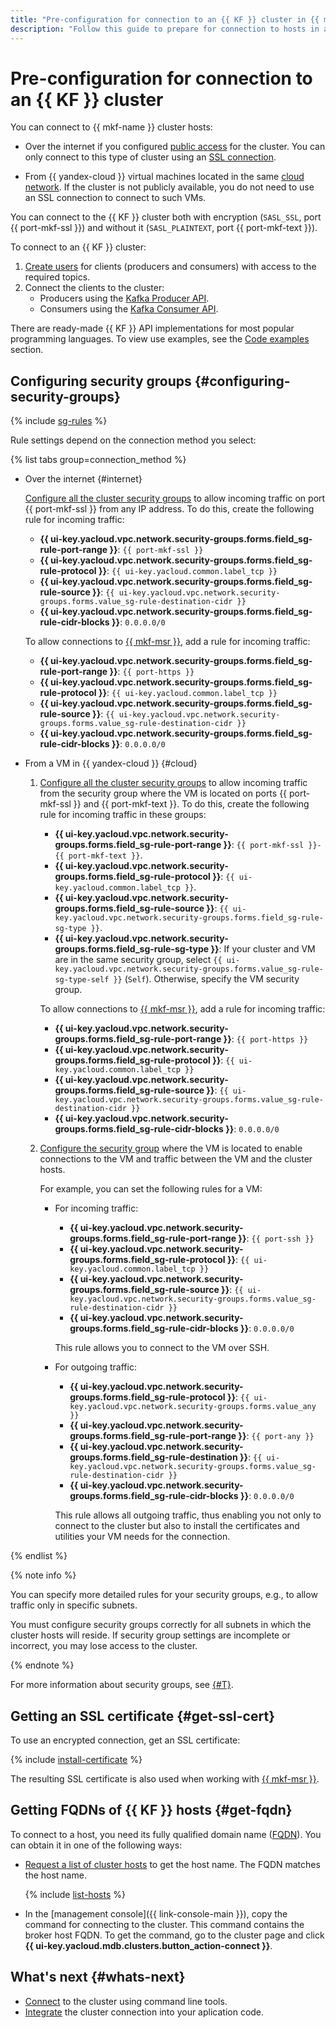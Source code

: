 ```yaml
---
title: "Pre-configuration for connection to an {{ KF }} cluster in {{ mkf-full-name }}"
description: "Follow this guide to prepare for connection to hosts in an {{ KF }} cluster."
---
```


# Pre-configuration for connection to an {{ KF }} cluster

You can connect to {{ mkf-name }} cluster hosts:

* Over the internet if you configured [public access](../cluster-update.md#change-sg-set) for the cluster. You can only connect to this type of cluster using an [SSL connection](#get-ssl-cert).


* From {{ yandex-cloud }} virtual machines located in the same [cloud network](../../../vpc/concepts/network.md). If the cluster is not publicly available, you do not need to use an SSL connection to connect to such VMs.



You can connect to the {{ KF }} cluster both with encryption (`SASL_SSL`, port {{ port-mkf-ssl }}) and without it (`SASL_PLAINTEXT`, port {{ port-mkf-text }}).


To connect to an {{ KF }} cluster:

1. [Create users](../cluster-accounts.md#create-user) for clients (producers and consumers) with access to the required topics.
1. Connect the clients to the cluster:
   * Producers using the [Kafka Producer API](https://kafka.apache.org/documentation/#producerapi).
   * Consumers using the [Kafka Consumer API](https://kafka.apache.org/documentation/#consumerapi).

There are ready-made {{ KF }} API implementations for most popular programming languages. To view use examples, see the [Code examples](code-examples.md) section.


## Configuring security groups {#configuring-security-groups}

{% include [sg-rules](../../../_includes/mdb/sg-rules-connect.md) %}

Rule settings depend on the connection method you select:

{% list tabs group=connection_method %}

- Over the internet {#internet}

   [Configure all the cluster security groups](../../../vpc/operations/security-group-add-rule.md) to allow incoming traffic on port {{ port-mkf-ssl }} from any IP address. To do this, create the following rule for incoming traffic:

   * **{{ ui-key.yacloud.vpc.network.security-groups.forms.field_sg-rule-port-range }}**: `{{ port-mkf-ssl }}`
   * **{{ ui-key.yacloud.vpc.network.security-groups.forms.field_sg-rule-protocol }}**: `{{ ui-key.yacloud.common.label_tcp }}`
   * **{{ ui-key.yacloud.vpc.network.security-groups.forms.field_sg-rule-source }}**: `{{ ui-key.yacloud.vpc.network.security-groups.forms.value_sg-rule-destination-cidr }}`
   * **{{ ui-key.yacloud.vpc.network.security-groups.forms.field_sg-rule-cidr-blocks }}**: `0.0.0.0/0`

   To allow connections to [{{ mkf-msr }}](../../concepts/managed-schema-registry.md), add a rule for incoming traffic:

   * **{{ ui-key.yacloud.vpc.network.security-groups.forms.field_sg-rule-port-range }}**: `{{ port-https }}`
   * **{{ ui-key.yacloud.vpc.network.security-groups.forms.field_sg-rule-protocol }}**: `{{ ui-key.yacloud.common.label_tcp }}`
   * **{{ ui-key.yacloud.vpc.network.security-groups.forms.field_sg-rule-source }}**: `{{ ui-key.yacloud.vpc.network.security-groups.forms.value_sg-rule-destination-cidr }}`
   * **{{ ui-key.yacloud.vpc.network.security-groups.forms.field_sg-rule-cidr-blocks }}**: `0.0.0.0/0`

- From a VM in {{ yandex-cloud }} {#cloud}

   1. [Configure all the cluster security groups](../../../vpc/operations/security-group-add-rule.md) to allow incoming traffic from the security group where the VM is located on ports {{ port-mkf-ssl }} and {{ port-mkf-text }}. To do this, create the following rule for incoming traffic in these groups:

      * **{{ ui-key.yacloud.vpc.network.security-groups.forms.field_sg-rule-port-range }}**: `{{ port-mkf-ssl }}-{{ port-mkf-text }}`.
      * **{{ ui-key.yacloud.vpc.network.security-groups.forms.field_sg-rule-protocol }}**: `{{ ui-key.yacloud.common.label_tcp }}`.
      * **{{ ui-key.yacloud.vpc.network.security-groups.forms.field_sg-rule-source }}**: `{{ ui-key.yacloud.vpc.network.security-groups.forms.field_sg-rule-sg-type }}`.
      * **{{ ui-key.yacloud.vpc.network.security-groups.forms.field_sg-rule-sg-type }}**: If your cluster and VM are in the same security group, select `{{ ui-key.yacloud.vpc.network.security-groups.forms.value_sg-rule-sg-type-self }}` (`Self`). Otherwise, specify the VM security group.

      To allow connections to [{{ mkf-msr }}](../../concepts/managed-schema-registry.md), add a rule for incoming traffic:

      * **{{ ui-key.yacloud.vpc.network.security-groups.forms.field_sg-rule-port-range }}**: `{{ port-https }}`
      * **{{ ui-key.yacloud.vpc.network.security-groups.forms.field_sg-rule-protocol }}**: `{{ ui-key.yacloud.common.label_tcp }}`
      * **{{ ui-key.yacloud.vpc.network.security-groups.forms.field_sg-rule-source }}**: `{{ ui-key.yacloud.vpc.network.security-groups.forms.value_sg-rule-destination-cidr }}`
      * **{{ ui-key.yacloud.vpc.network.security-groups.forms.field_sg-rule-cidr-blocks }}**: `0.0.0.0/0`

   1. [Configure the security group](../../../vpc/operations/security-group-add-rule.md) where the VM is located to enable connections to the VM and traffic between the VM and the cluster hosts.

      For example, you can set the following rules for a VM:

      * For incoming traffic:
         * **{{ ui-key.yacloud.vpc.network.security-groups.forms.field_sg-rule-port-range }}**: `{{ port-ssh }}`
         * **{{ ui-key.yacloud.vpc.network.security-groups.forms.field_sg-rule-protocol }}**: `{{ ui-key.yacloud.common.label_tcp }}`
         * **{{ ui-key.yacloud.vpc.network.security-groups.forms.field_sg-rule-source }}**: `{{ ui-key.yacloud.vpc.network.security-groups.forms.value_sg-rule-destination-cidr }}`
         * **{{ ui-key.yacloud.vpc.network.security-groups.forms.field_sg-rule-cidr-blocks }}**: `0.0.0.0/0`

         This rule allows you to connect to the VM over SSH.

      * For outgoing traffic:
         * **{{ ui-key.yacloud.vpc.network.security-groups.forms.field_sg-rule-protocol }}**: `{{ ui-key.yacloud.vpc.network.security-groups.forms.value_any }}`
         * **{{ ui-key.yacloud.vpc.network.security-groups.forms.field_sg-rule-port-range }}**: `{{ port-any }}`
         * **{{ ui-key.yacloud.vpc.network.security-groups.forms.field_sg-rule-destination }}**: `{{ ui-key.yacloud.vpc.network.security-groups.forms.value_sg-rule-destination-cidr }}`
         * **{{ ui-key.yacloud.vpc.network.security-groups.forms.field_sg-rule-cidr-blocks }}**: `0.0.0.0/0`

         This rule allows all outgoing traffic, thus enabling you not only to connect to the cluster but also to install the certificates and utilities your VM needs for the connection.

{% endlist %}

{% note info %}

You can specify more detailed rules for your security groups, e.g., to allow traffic only in specific subnets.

You must configure security groups correctly for all subnets in which the cluster hosts will reside. If security group settings are incomplete or incorrect, you may lose access to the cluster.

{% endnote %}

For more information about security groups, see [{#T}](../../concepts/network.md#security-groups).


## Getting an SSL certificate {#get-ssl-cert}

To use an encrypted connection, get an SSL certificate:

{% include [install-certificate](../../../_includes/mdb/mkf/install-certificate.md) %}

The resulting SSL certificate is also used when working with [{{ mkf-msr }}](../../concepts/managed-schema-registry.md).

## Getting FQDNs of {{ KF }} hosts {#get-fqdn}

To connect to a host, you need its fully qualified domain name ([FQDN](../../concepts/network.md#hostname)). You can obtain it in one of the following ways:

* [Request a list of cluster hosts](../cluster-hosts.md#list-hosts) to get the host name. The FQDN matches the host name.

   {% include [list-hosts](../../../_includes/mdb/mkf/list-hosts.md) %}

* In the [management console]({{ link-console-main }}), copy the command for connecting to the cluster. This command contains the broker host FQDN. To get the command, go to the cluster page and click **{{ ui-key.yacloud.mdb.clusters.button_action-connect }}**.

## What's next {#whats-next}

* [Connect](clients.md) to the cluster using command line tools.
* [Integrate](code-examples.md) the cluster connection into your aplication code.
